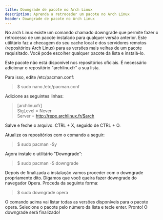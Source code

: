 ```yaml
---
title: Downgrade de pacote no Arch Linux
description: Aprenda a retroceder um pacote no Arch Linux
header: Downgrade de pacote no Arch Linux
---
```


No arch Linux existe um comando chamado downgrade que permite fazer o retrocesso de um pacote instalado para qualquer versão anterior. Este utilitário faz a checagem do seu cache local e dos servidores remotos (repositórios Arch Linux) para as versões mais velhas de um pacote requisitado. Você pode escolher qualquer pacote da lista e instalá-lo.

Este pacote não está disponível nos repositórios oficiais. É necessário adicionar o repositório "archlinuxfr" a sua lista.

Para isso, edite /etc/pacman.conf:

> $ sudo nano /etc/pacman.conf

Adicione as seguintes linhas:

> [archlinuxfr]  
SigLevel = Never  
Server = http://repo.archlinux.fr/$arch  

Salve e feche o arquivo. CTRL + X, seguido de CTRL + O.

Atualize os repositórios com o comando a seguir:

> $ sudo pacman -Sy

Agora instale o utilitário "Downgrade":

> $ sudo pacman -S downgrade

Depois de finalizada a instalação vamos proceder com o downgrade propriamente dito. Digamos que você queira fazer downgrade do navegador Opera.
Proceda da seguinte forma:

> $ sudo downgrade opera

O comando acima vai listar todas as versões disponíveis para o pacote opera. Selecione o pacote pelo número da lista e tecle enter. Pronto! O downgrade será finalizado! 
